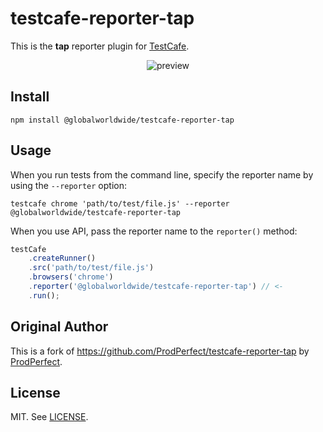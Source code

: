 # testcafe-reporter-tap

This is the **tap** reporter plugin for [TestCafe](http://devexpress.github.io/testcafe).

<p align="center">
    <img src="https://raw.github.com/globalworldwide/testcafe-reporter-tap/master/media/preview.png" alt="preview" />

</p>

## Install

```
npm install @globalworldwide/testcafe-reporter-tap
```

## Usage

When you run tests from the command line, specify the reporter name by using the `--reporter` option:

```
testcafe chrome 'path/to/test/file.js' --reporter @globalworldwide/testcafe-reporter-tap
```


When you use API, pass the reporter name to the `reporter()` method:

```js
testCafe
    .createRunner()
    .src('path/to/test/file.js')
    .browsers('chrome')
    .reporter('@globalworldwide/testcafe-reporter-tap') // <-
    .run();
```

## Original Author

This is a fork of https://github.com/ProdPerfect/testcafe-reporter-tap by [ProdPerfect](https://www.prodperfect.com/).

## License

MIT. See [LICENSE](https://github.com/globalworldwide/testcafe-reporter-tap/blob/master/LICENSE).
